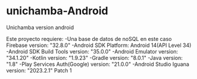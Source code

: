 # unichamba-Android
Unichamba version android

Este proyecto requiere:
-Una base de datos de noSQL en este caso Firebase version: "32.8.0" 
-Android SDK Platform: Android 14(API Level 34)
-Android SDK Build Tools version: "35.0.0"
-Android Emulator version: "34.1.20"
-Kotlin version: "1.9.23"
-Gradle version: "8.0.1"
-Java version: "1.8"
-Play Services Auth(Google) version: "21.0.0"
-Android Studio Iguana version: "2023.2.1" Patch 1
